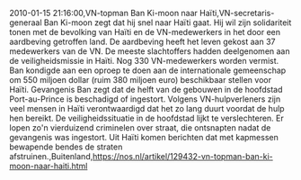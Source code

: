 2010-01-15 21:16:00,VN-topman Ban Ki-moon naar Haïti,VN-secretaris-generaal Ban Ki-moon zegt dat hij snel naar Haïti gaat. Hij wil zijn solidariteit tonen met de bevolking van Haïti en de VN-medewerkers in het door een aardbeving getroffen land. De aardbeving heeft het leven gekost aan 37 medewerkers van de VN. De meeste slachtoffers hadden deelgenomen aan de veiligheidsmissie in Haïti. Nog 330 VN-medewerkers worden vermist. Ban kondigde aan een oproep te doen aan de internationale gemeenschap om 550 miljoen dollar (ruim 380 miljoen euro) beschikbaar stellen voor Haïti. Gevangenis Ban zegt dat de helft van de gebouwen in de hoofdstad Port-au-Prince is beschadigd of ingestort. Volgens VN-hulpverleners zijn veel mensen in Haïti verontwaardigd dat het zo lang duurt voordat de hulp hen bereikt. De veiligheidssituatie in de hoofdstad lijkt te verslechteren. Er lopen zo'n vierduizend criminelen over straat, die ontsnapten nadat de gevangenis was ingestort. Uit Haïti komen berichten dat met kapmessen bewapende bendes de straten afstruinen.,Buitenland,https://nos.nl/artikel/129432-vn-topman-ban-ki-moon-naar-haiti.html